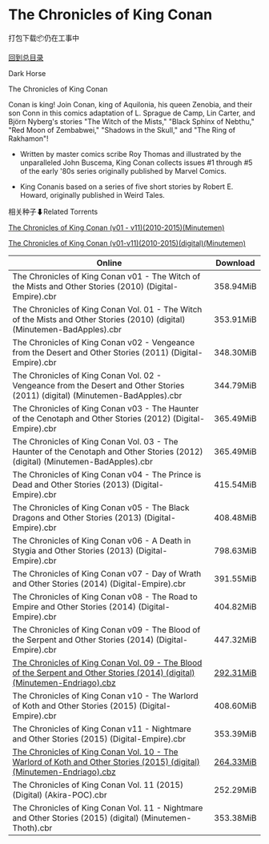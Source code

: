 # The Chronicles of King Conan

打包下载📦仍在工事中

[回到总目录](/Catalogs.md)

Dark Horse

The Chronicles of King Conan

Conan is king! Join Conan, king of Aquilonia, his queen Zenobia, and their son Conn in this comics adaptation of L. Sprague de Camp, Lin Carter, and Björn Nyberg's stories "The Witch of the Mists," "Black Sphinx of Nebthu," "Red Moon of Zembabwei," "Shadows in the Skull," and "The Ring of Rakhamon"!



* Written by master comics scribe Roy Thomas and illustrated by the unparalleled John Buscema, King Conan collects issues #1 through #5 of the early '80s series originally published by Marvel Comics.



* King Conanis based on a series of five short stories by Robert E. Howard, originally published in Weird Tales.





相关种子⬇Related Torrents

[The Chronicles of King Conan (v01 - v11)(2010-2015)(Minutemen)](https://github.com/alicewish/markdown/blob/master/torrent/The-Chronicles-of-King-Conan--v01---v11--2010-2015--Minutemen.md)

[The Chronicles of King Conan (v01-v11)(2010-2015)(digital)(Minutemen)](https://github.com/alicewish/markdown/blob/master/torrent/The-Chronicles-of-King-Conan--v01-v11--2010-2015--digital--Minutemen.md)

Online | Download
--- | ---
The Chronicles of King Conan v01 - The Witch of the Mists and Other Stories (2010) (Digital-Empire).cbr | 358.94MiB
The Chronicles of King Conan Vol. 01 - The Witch of the Mists and Other Stories (2010) (digital) (Minutemen-BadApples).cbr | 353.91MiB
The Chronicles of King Conan v02 - Vengeance from the Desert and Other Stories (2011) (Digital-Empire).cbr | 348.30MiB
The Chronicles of King Conan Vol. 02 - Vengeance from the Desert and Other Stories (2011) (digital) (Minutemen-BadApples).cbr | 344.79MiB
The Chronicles of King Conan v03 - The Haunter of the Cenotaph and Other Stories (2012) (Digital-Empire).cbr | 365.49MiB
The Chronicles of King Conan Vol. 03 - The Haunter of the Cenotaph and Other Stories (2012) (digital) (Minutemen-BadApples).cbr | 365.49MiB
The Chronicles of King Conan v04 - The Prince is Dead and Other Stories (2013) (Digital-Empire).cbr | 415.54MiB
The Chronicles of King Conan v05 - The Black Dragons and Other Stories (2013) (Digital-Empire).cbr | 408.48MiB
The Chronicles of King Conan v06 - A Death in Stygia and Other Stories (2013) (Digital-Empire).cbr | 798.63MiB
The Chronicles of King Conan v07 - Day of Wrath and Other Stories (2014) (Digital-Empire).cbr | 391.55MiB
The Chronicles of King Conan v08 - The Road to Empire and Other Stories (2014) (Digital-Empire).cbr | 404.82MiB
The Chronicles of King Conan v09 - The Blood of the Serpent and Other Stories (2014) (Digital-Empire).cbr | 447.32MiB
[The Chronicles of King Conan Vol. 09 - The Blood of the Serpent and Other Stories (2014) (digital) (Minutemen-Endriago).cbz](https://github.com/alicewish/markdown/blob/master/comic/Chronicles-of-King-Conan-Vol-09-Blood-of-Serpent-Other-Stories-2014-digital-Minutemen-Endriago-cbz.md) | [292.31MiB](https://pan.baidu.com/s/1eRSkhW2#list/path=%2F0-Day%20Week%20of%202014%20Q4%2F0-Day%20Week%20of%202014.11.12%2F%E3%82%A6%E3%82%BD%E3%82%BF%E3%82%A2%E3%82%BB%E3%82%A6%E3%82%BD%E3%82%A2%E3%82%BB%E3%82%A6%E3%82%B3%E3%82%AA%E3%82%B5%E3%82%AA%E3%82%B1%E3%82%A6%E3%82%B5%E3%82%B1%E3%82%B3%E3%82%B9%E3%82%A6%E3%82%B7%E3%82%A4%E3%82%BF%E3%82%AA%E3%82%BD%E3%82%AB%E3%82%A2%E3%82%AF%E3%82%BD%E3%82%AA%E3%82%B7&parentPath=%2F0-Day%20Week%20of%202014%20Q4)
The Chronicles of King Conan v10 - The Warlord of Koth and Other Stories (2015) (Digital-Empire).cbr | 408.60MiB
The Chronicles of King Conan v11 - Nightmare and Other Stories (2015) (Digital-Empire).cbr | 353.39MiB
[The Chronicles of King Conan Vol. 10 - The Warlord of Koth and Other Stories (2015) (digital) (Minutemen-Endriago).cbz](https://github.com/alicewish/markdown/blob/master/comic/Chronicles-of-King-Conan-Vol-10-Warlord-of-Koth-Other-Stories-2015-digital-Minutemen-Endriago-cbz.md) | [264.33MiB](https://pan.baidu.com/s/1bCdigA#list/path=%2F0-Day%20Week%20of%202015%20Q2%2F0-Day%20Week%20of%202015.04.29%2F%E3%82%B9%E3%82%BB%E3%82%B3%E3%82%B9%E3%82%AA%E3%82%A6%E3%82%BF%E3%82%AA%E3%82%A6%E3%82%AA%E3%82%B7%E3%82%BF%E3%82%A6%E3%82%B3%E3%82%AB%E3%82%AD%E3%82%AD%E3%82%BF%E3%82%BB%E3%82%B7%E3%82%AB%E3%82%B3%E3%82%BF%E3%82%A8%E3%82%BD%E3%82%AD%E3%82%AA%E3%82%A2%E3%82%B1%E3%82%A8%E3%82%A8%E3%82%AD&parentPath=%2F0-Day%20Week%20of%202015%20Q2)
The Chronicles of King Conan Vol. 11 (2015) (Digital) (Akira-POC).cbr | 252.29MiB
The Chronicles of King Conan Vol. 11 - Nightmare and Other Stories (2015) (digital) (Minutemen-Thoth).cbr | 353.38MiB